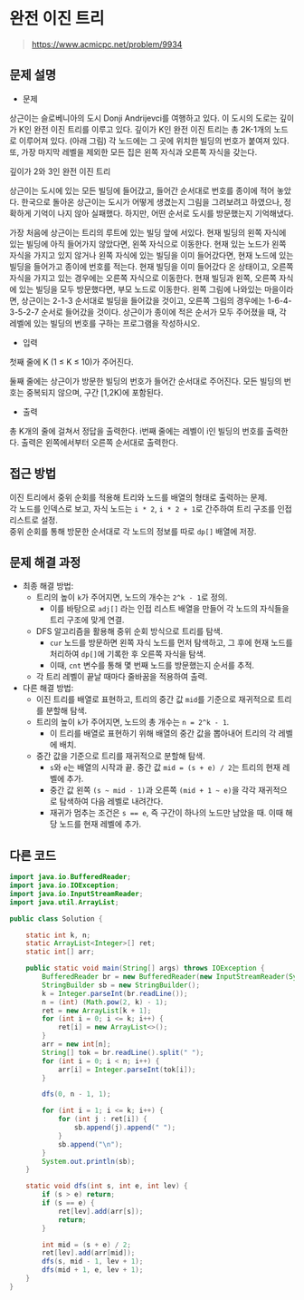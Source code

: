 # 완전 이진 트리

> https://www.acmicpc.net/problem/9934

## 문제 설명

- 문제

상근이는 슬로베니아의 도시 Donji Andrijevci를 여행하고 있다. 이 도시의 도로는 깊이가 K인 완전 이진 트리를 이루고 있다. 깊이가 K인 완전 이진 트리는 총 2K-1개의 노드로 이루어져 있다. (아래
그림) 각 노드에는 그 곳에 위치한 빌딩의 번호가 붙여져 있다. 또, 가장 마지막 레벨을 제외한 모든 집은 왼쪽 자식과 오른쪽 자식을 갖는다.

깊이가 2와 3인 완전 이진 트리

상근이는 도시에 있는 모든 빌딩에 들어갔고, 들어간 순서대로 번호를 종이에 적어 놓았다. 한국으로 돌아온 상근이는 도시가 어떻게 생겼는지 그림을 그려보려고 하였으나, 정확하게 기억이 나지 않아 실패했다. 하지만,
어떤 순서로 도시를 방문했는지 기억해냈다.

가장 처음에 상근이는 트리의 루트에 있는 빌딩 앞에 서있다.
현재 빌딩의 왼쪽 자식에 있는 빌딩에 아직 들어가지 않았다면, 왼쪽 자식으로 이동한다.
현재 있는 노드가 왼쪽 자식을 가지고 있지 않거나 왼쪽 자식에 있는 빌딩을 이미 들어갔다면, 현재 노드에 있는 빌딩을 들어가고 종이에 번호를 적는다.
현재 빌딩을 이미 들어갔다 온 상태이고, 오른쪽 자식을 가지고 있는 경우에는 오른쪽 자식으로 이동한다.
현재 빌딩과 왼쪽, 오른쪽 자식에 있는 빌딩을 모두 방문했다면, 부모 노드로 이동한다.
왼쪽 그림에 나와있는 마을이라면, 상근이는 2-1-3 순서대로 빌딩을 들어갔을 것이고, 오른쪽 그림의 경우에는 1-6-4-3-5-2-7 순서로 들어갔을 것이다. 상근이가 종이에 적은 순서가 모두 주어졌을 때, 각
레벨에 있는 빌딩의 번호를 구하는 프로그램을 작성하시오.

- 입력

첫째 줄에 K (1 ≤ K ≤ 10)가 주어진다.

둘째 줄에는 상근이가 방문한 빌딩의 번호가 들어간 순서대로 주어진다. 모든 빌딩의 번호는 중복되지 않으며, 구간 [1,2K)에 포함된다.

- 출력

총 K개의 줄에 걸쳐서 정답을 출력한다. i번째 줄에는 레벨이 i인 빌딩의 번호를 출력한다. 출력은 왼쪽에서부터 오른쪽 순서대로 출력한다.

## 접근 방법

이진 트리에서 중위 순회를 적용해 트리와 노드를 배열의 형태로 출력하는 문제.  
각 노드를 인덱스로 보고, 자식 노드는 `i * 2`, `i * 2 + 1`로 간주하여 트리 구조를 인접 리스트로 설정.  
중위 순회를 통해 방문한 순서대로 각 노드의 정보를 따로 `dp[]` 배열에 저장.

## 문제 해결 과정

- 최종 해결 방법:
    - 트리의 높이 `k`가 주어지면, 노드의 개수는 `2^k - 1`로 정의.
        - 이를 바탕으로 `adj[]` 라는 인접 리스트 배열을 만들어 각 노드의 자식들을 트리 구조에 맞게 연결.
    - DFS 알고리즘을 활용해 중위 순회 방식으로 트리를 탐색.
        - `cur` 노드를 방문하면 왼쪽 자식 노드를 먼저 탐색하고, 그 후에 현재 노드를 처리하여 `dp[]`에 기록한 후 오른쪽 자식을 탐색.
        - 이때, `cnt` 변수를 통해 몇 번째 노드를 방문했는지 순서를 추적.
    - 각 트리 레벨이 끝날 때마다 줄바꿈을 적용하여 출력.
- 다른 해결 방법:
    - 이진 트리를 배열로 표현하고, 트리의 중간 값 `mid`를 기준으로 재귀적으로 트리를 분할해 탐색.
    - 트리의 높이 `k`가 주어지면, 노드의 총 개수는 `n = 2^k - 1`.
        - 이 트리를 배열로 표현하기 위해 배열의 중간 값을 뽑아내어 트리의 각 레벨에 배치.
    - 중간 값을 기준으로 트리를 재귀적으로 분할해 탐색.
        - `s`와 `e`는 배열의 시작과 끝. 중간 값 `mid = (s + e) / 2`는 트리의 현재 레벨에 추가.
        - 중간 값 왼쪽 `(s ~ mid - 1)`과 오른쪽 `(mid + 1 ~ e)`을 각각 재귀적으로 탐색하여 다음 레벨로 내려간다.
        - 재귀가 멈추는 조건은 `s == e`, 즉 구간이 하나의 노드만 남았을 때. 이때 해당 노드를 현재 레벨에 추가.

## 다른 코드

```java
import java.io.BufferedReader;
import java.io.IOException;
import java.io.InputStreamReader;
import java.util.ArrayList;

public class Solution {

    static int k, n;
    static ArrayList<Integer>[] ret;
    static int[] arr;

    public static void main(String[] args) throws IOException {
        BufferedReader br = new BufferedReader(new InputStreamReader(System.in));
        StringBuilder sb = new StringBuilder();
        k = Integer.parseInt(br.readLine());
        n = (int) (Math.pow(2, k) - 1);
        ret = new ArrayList[k + 1];
        for (int i = 0; i <= k; i++) {
            ret[i] = new ArrayList<>();
        }
        arr = new int[n];
        String[] tok = br.readLine().split(" ");
        for (int i = 0; i < n; i++) {
            arr[i] = Integer.parseInt(tok[i]);
        }

        dfs(0, n - 1, 1);

        for (int i = 1; i <= k; i++) {
            for (int j : ret[i]) {
                sb.append(j).append(" ");
            }
            sb.append("\n");
        }
        System.out.println(sb);
    }

    static void dfs(int s, int e, int lev) {
        if (s > e) return;
        if (s == e) {
            ret[lev].add(arr[s]);
            return;
        }

        int mid = (s + e) / 2;
        ret[lev].add(arr[mid]);
        dfs(s, mid - 1, lev + 1);
        dfs(mid + 1, e, lev + 1);
    }
}
```